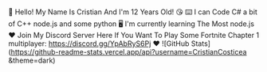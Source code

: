 👋 Hello! My Name Is Cristian And I'm 12 Years Old! 😘
⌨️ I can Code C# a bit of C++ node.js and some python 🖥️
I'm currently learning The Most node.js ❤️
Join My Discord Server Here If You Want To Play Some Fortnite Chapter 1 multiplayer: https://discord.gg/YpAbRyS6Pj ❤️
![GitHub Stats](https://github-readme-stats.vercel.app/api?username=CristianCosticea &theme=dark)
